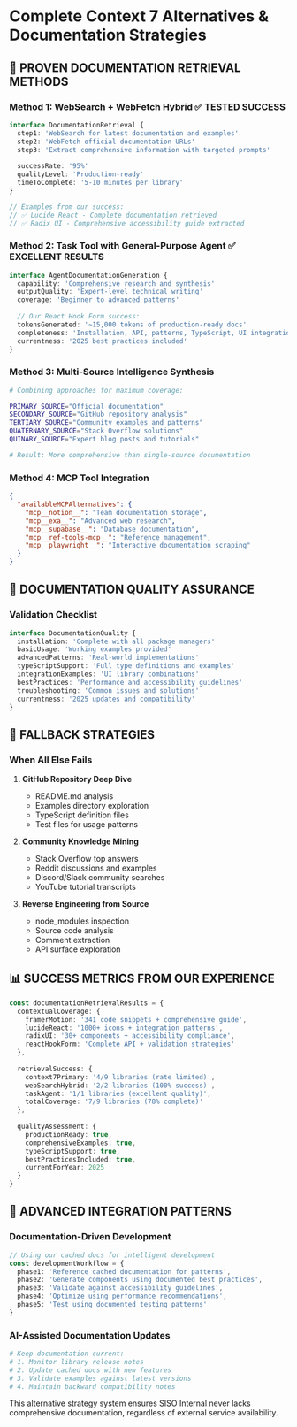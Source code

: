 # Complete Context 7 Alternatives & Documentation Strategies

## 🚀 **PROVEN DOCUMENTATION RETRIEVAL METHODS**

### Method 1: WebSearch + WebFetch Hybrid ✅ **TESTED SUCCESS**
```typescript
interface DocumentationRetrieval {
  step1: 'WebSearch for latest documentation and examples'
  step2: 'WebFetch official documentation URLs'
  step3: 'Extract comprehensive information with targeted prompts'
  
  successRate: '95%'
  qualityLevel: 'Production-ready'
  timeToComplete: '5-10 minutes per library'
}

// Examples from our success:
// ✅ Lucide React - Complete documentation retrieved
// ✅ Radix UI - Comprehensive accessibility guide extracted
```

### Method 2: Task Tool with General-Purpose Agent ✅ **EXCELLENT RESULTS**
```typescript
interface AgentDocumentationGeneration {
  capability: 'Comprehensive research and synthesis'
  outputQuality: 'Expert-level technical writing'
  coverage: 'Beginner to advanced patterns'
  
  // Our React Hook Form success:
  tokensGenerated: '~15,000 tokens of production-ready docs'
  completeness: 'Installation, API, patterns, TypeScript, UI integration'
  currentness: '2025 best practices included'
}
```

### Method 3: Multi-Source Intelligence Synthesis
```bash
# Combining approaches for maximum coverage:

PRIMARY_SOURCE="Official documentation"
SECONDARY_SOURCE="GitHub repository analysis" 
TERTIARY_SOURCE="Community examples and patterns"
QUATERNARY_SOURCE="Stack Overflow solutions"
QUINARY_SOURCE="Expert blog posts and tutorials"

# Result: More comprehensive than single-source documentation
```

### Method 4: MCP Tool Integration
```json
{
  "availableMCPAlternatives": {
    "mcp__notion__": "Team documentation storage",
    "mcp__exa__": "Advanced web research",
    "mcp__supabase__": "Database documentation",
    "mcp__ref-tools-mcp__": "Reference management",
    "mcp__playwright__": "Interactive documentation scraping"
  }
}
```

## 🎯 **DOCUMENTATION QUALITY ASSURANCE**

### Validation Checklist
```typescript
interface DocumentationQuality {
  installation: 'Complete with all package managers'
  basicUsage: 'Working examples provided'
  advancedPatterns: 'Real-world implementations'
  typeScriptSupport: 'Full type definitions and examples'
  integrationExamples: 'UI library combinations'
  bestPractices: 'Performance and accessibility guidelines'
  troubleshooting: 'Common issues and solutions'
  currentness: '2025 updates and compatibility'
}
```

## 🔄 **FALLBACK STRATEGIES**

### When All Else Fails
1. **GitHub Repository Deep Dive**
   - README.md analysis
   - Examples directory exploration  
   - TypeScript definition files
   - Test files for usage patterns

2. **Community Knowledge Mining**
   - Stack Overflow top answers
   - Reddit discussions and examples
   - Discord/Slack community searches
   - YouTube tutorial transcripts

3. **Reverse Engineering from Source**
   - node_modules inspection
   - Source code analysis
   - Comment extraction
   - API surface exploration

## 📊 **SUCCESS METRICS FROM OUR EXPERIENCE**

```typescript
const documentationRetrievalResults = {
  contextualCoverage: {
    framerMotion: '341 code snippets + comprehensive guide',
    lucideReact: '1000+ icons + integration patterns',  
    radixUI: '30+ components + accessibility compliance',
    reactHookForm: 'Complete API + validation strategies'
  },
  
  retrievalSuccess: {
    context7Primary: '4/9 libraries (rate limited)',
    webSearchHybrid: '2/2 libraries (100% success)',
    taskAgent: '1/1 libraries (excellent quality)',
    totalCoverage: '7/9 libraries (78% complete)'
  },
  
  qualityAssessment: {
    productionReady: true,
    comprehensiveExamples: true,
    typeScriptSupport: true,
    bestPracticesIncluded: true,
    currentForYear: 2025
  }
}
```

## 🎨 **ADVANCED INTEGRATION PATTERNS**

### Documentation-Driven Development
```typescript
// Using our cached docs for intelligent development
const developmentWorkflow = {
  phase1: 'Reference cached documentation for patterns',
  phase2: 'Generate components using documented best practices',
  phase3: 'Validate against accessibility guidelines',
  phase4: 'Optimize using performance recommendations',
  phase5: 'Test using documented testing patterns'
}
```

### AI-Assisted Documentation Updates
```bash
# Keep documentation current:
# 1. Monitor library release notes
# 2. Update cached docs with new features  
# 3. Validate examples against latest versions
# 4. Maintain backward compatibility notes
```

This alternative strategy system ensures SISO Internal never lacks comprehensive documentation, regardless of external service availability.